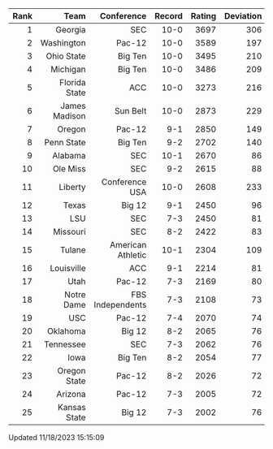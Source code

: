| Rank  | Team                 | Conference           | Record   | Rating | Deviation |
| ---:  | ---:                 | ---:                 | ---:     | ---:   | ---:      |
| 1     | Georgia              | SEC                  | 10-0     | 3697   | 306       |
| 2     | Washington           | Pac-12               | 10-0     | 3589   | 197       |
| 3     | Ohio State           | Big Ten              | 10-0     | 3495   | 210       |
| 4     | Michigan             | Big Ten              | 10-0     | 3486   | 209       |
| 5     | Florida State        | ACC                  | 10-0     | 3273   | 216       |
| 6     | James Madison        | Sun Belt             | 10-0     | 2873   | 229       |
| 7     | Oregon               | Pac-12               | 9-1      | 2850   | 149       |
| 8     | Penn State           | Big Ten              | 9-2      | 2702   | 140       |
| 9     | Alabama              | SEC                  | 10-1     | 2670   | 86        |
| 10    | Ole Miss             | SEC                  | 9-2      | 2615   | 88        |
| 11    | Liberty              | Conference USA       | 10-0     | 2608   | 233       |
| 12    | Texas                | Big 12               | 9-1      | 2450   | 96        |
| 13    | LSU                  | SEC                  | 7-3      | 2450   | 81        |
| 14    | Missouri             | SEC                  | 8-2      | 2422   | 83        |
| 15    | Tulane               | American Athletic    | 10-1     | 2304   | 109       |
| 16    | Louisville           | ACC                  | 9-1      | 2214   | 81        |
| 17    | Utah                 | Pac-12               | 7-3      | 2169   | 80        |
| 18    | Notre Dame           | FBS Independents     | 7-3      | 2108   | 73        |
| 19    | USC                  | Pac-12               | 7-4      | 2070   | 74        |
| 20    | Oklahoma             | Big 12               | 8-2      | 2065   | 76        |
| 21    | Tennessee            | SEC                  | 7-3      | 2062   | 76        |
| 22    | Iowa                 | Big Ten              | 8-2      | 2054   | 77        |
| 23    | Oregon State         | Pac-12               | 8-2      | 2026   | 72        |
| 24    | Arizona              | Pac-12               | 7-3      | 2005   | 72        |
| 25    | Kansas State         | Big 12               | 7-3      | 2002   | 76        |

Updated 11/18/2023 15:15:09
